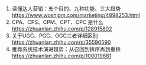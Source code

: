 1. 读懂达人营销：五个目的、九种功能、三大趋势 https://www.woshipm.com/marketing/4898253.html
2. CPA、CPS、CPM、CPT、CPC 是什么 https://zhuanlan.zhihu.com/p/128915802
3. 关于UGC、PGC、OGC三者详细区别 https://zhuanlan.zhihu.com/p/35596590
4. 推荐系统技术演进趋势：从召回到排序再到重排 https://zhuanlan.zhihu.com/p/100019681